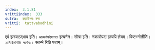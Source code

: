```yaml
---
index:  3.1.81
vrittiindex:  333
sutra:  क्र्यादिभ्यः श्ना
vritti:  tattvabodhini 
---
```


एवं झस्याऽद्भाव इति। `आत्मनेपदेष्वनतः` इत्यनेन। सौत्रा इति। नकारोपदा इत्यपि ज्ञेयम्। विष्टभ्नोतीति। `अनिदितमिति नलोपः। `स्तन्भे`रिति षत्वम्। 

